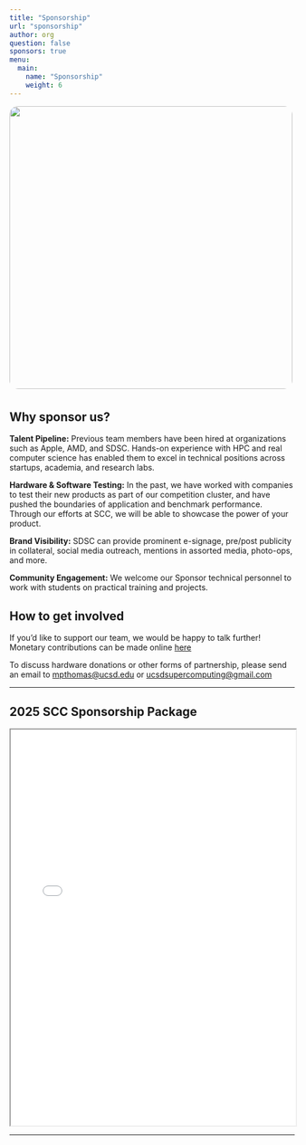 ```yaml
---
title: "Sponsorship"
url: "sponsorship"
author: org
question: false
sponsors: true
menu:
  main:
    name: "Sponsorship"
    weight: 6
---
```


<img src="/images/scc-team-photo.jpeg" width="500px" style="border-radius: 3%; margin-bottom: 8px;">

<!-- To be added when we get a picture with a sponsor -->
<!-- <p style="font-size: 15px; font-style: italic; text-align: center;">SCC24 team with <b>[sponsor]</b></p> -->

## Why sponsor us?

**Talent Pipeline:** Previous team members have been hired at organizations such as Apple, AMD, and SDSC. Hands-on experience with HPC and real computer science has enabled them to excel in technical positions across startups, academia, and research labs.

**Hardware & Software Testing:** In the past, we have worked with companies to test their new products as part of our competition cluster, and have pushed the boundaries of application and benchmark performance. Through our efforts at SCC, we will be able to showcase the power of your product.

**Brand Visibility:** SDSC can provide prominent e-signage, pre/post publicity in collateral, social media outreach, mentions in assorted media, photo-ops, and more.

**Community Engagement:** We welcome our Sponsor technical personnel to work with students on practical training and projects.

## How to get involved

If you’d like to support our team, we would be happy to talk further! Monetary contributions can be made online [here](https://giveto.ucsd.edu/giving/home/gift-referral/e4cddf78-4e99-462b-93ac-ffbea5886c5a)

To discuss hardware donations or other forms of partnership, please send an email to
mpthomas@ucsd.edu
or
ucsdsupercomputing@gmail.com

---

## 2025 SCC Sponsorship Package

<iframe src="/sponsorship-package.pdf" width="100%" height="700px">
    <!-- <embed src="/sponsorship-package.pdf">
        <p>This browser does not support PDFs. Please download the PDF to view it: <a href="/sponsorship-package.pdf">Download PDF</a>.</p>
    </embed> -->
</iframe>

---
